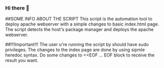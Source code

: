 ### Hi there 👋

##SOME INFO ABOUT THE SCRIPT
This script is the automation tool to deploy apache webserver with a simple changes to basic index.html page.
The script detects the host's package manager and deploys the apache webserver.

##!!!Important!!!
The user u're running the script by should have sudo privileges.
The changes to the index page are done by using sipmle heredoc syntax.
Do some changes to <<EOF ... EOF block to receive the result you want.
